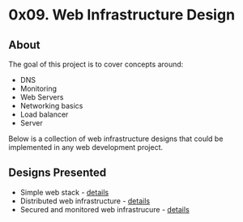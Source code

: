 # 0x09. Web Infrastructure Design

## About

The goal of this project is to cover concepts around:

* DNS
* Monitoring
* Web Servers
* Networking basics
* Load balancer
* Server

Below is a collection of web infrastructure designs that could be implemented in any web development project.

## Designs Presented

+ Simple web stack - [details](0-simple_web_stack.md)
+ Distributed web infrastructure - [details](1-distributed_web_infrastructure.md)
+ Secured and monitored web infrastrucure - [details](2-secured_and_monitored_web_infrastructure.md)
